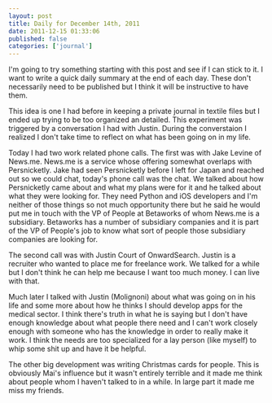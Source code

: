 ```yaml
---
layout: post
title: Daily for December 14th, 2011
date: 2011-12-15 01:33:06
published: false
categories: ['journal']
---
```


I'm going to try something starting with this post and see if I can stick to it. I want to write a quick daily summary at the end of each day. These don't necessarily need to be published but I think it will be instructive to have them.

This idea is one I had before in keeping a private journal in textile files but I ended up trying to be too organized an detailed. This experiment was triggered by a conversation I had with Justin. During the converstaion I realized I don't take time to reflect on what has been going on in my life.

Today I had two work related phone calls. The first was with Jake Levine of News.me. News.me is a service whose offering somewhat overlaps with Persnicketly. Jake had seen Persnicketly before I left for Japan and reached out so we could chat, today's phone call was the chat. We talked about how Persnicketly came about and what my plans were for it and he talked about what they were looking for. They need Python and iOS developers and I'm neither of those things so not much opportunity there but he said he would put me in touch with the VP of People at Betaworks of whom News.me is a subsidiary. Betaworks has a number of subsidiary companies and it is part of the VP of People's job to know what sort of people those subsidiary companies are looking for.

The second call was with Justin Court of OnwardSearch. Justin is a recruiter who wanted to place me for freelance work. We talked for a while but I don't think he can help me because I want too much money. I can live with that.

Much later I talked with Justin (Molignoni) about what was going on in his life and some more about how he thinks I should develop apps for the medical sector. I think there's truth in what he is saying but I don't have enough knowledge about what people there need and I can't work closely enough with someone who has the knowledge in order to really make it work. I think the needs are too specialized for a lay person (like myself) to whip some shit up and have it be helpful.

The other big development was writing Christmas cards for people. This is obviously Mai's influence but it wasn't entirely terrible and it made me think about people whom I haven't talked to in a while. In large part it made me miss my friends.

